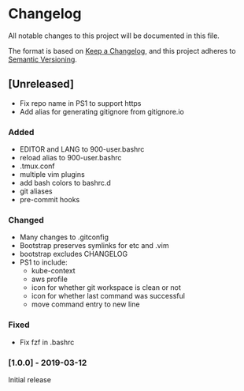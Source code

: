 # Changelog

All notable changes to this project will be documented in this file.

The format is based on [Keep a Changelog](https://keepachangelog.com/en/1.0.0/),
and this project adheres to [Semantic Versioning](https://semver.org/spec/v2.0.0.html).

## [Unreleased]

* Fix repo name in PS1 to support https
* Add alias for generating gitignore from gitignore.io

### Added

* EDITOR and LANG to 900-user.bashrc
* reload alias to 900-user.bashrc
* .tmux.conf
* multiple vim plugins
* add bash colors to bashrc.d
* git aliases
* pre-commit hooks

### Changed
* Many changes to .gitconfig
* Bootstrap preserves symlinks for etc and .vim
* bootstrap excludes CHANGELOG
* PS1 to include:
    * kube-context
    * aws profile
    * icon for whether git workspace is clean or not
    * icon for whether last command was successful
    * move command entry to new line

### Fixed

* Fix fzf in .bashrc

### [1.0.0] - 2019-03-12

Initial release
